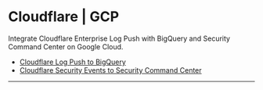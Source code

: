 # Cloudflare | GCP
<!-- [![Latest Github release](https://img.shields.io/github/package-json/v/cloudflare/cloudflare-gcp.svg)](https://github.com/cloudflare/cloudflare-gcp/releases/latest) -->

Integrate Cloudflare Enterprise Log Push with BigQuery and Security Command Center on Google Cloud.

* [Cloudflare Log Push to BigQuery](#one)
* [Cloudflare Security Events to Security Command Center](https://github.com/cloudflare/cloudflare-gcp/tree/staging/security-events)

----
